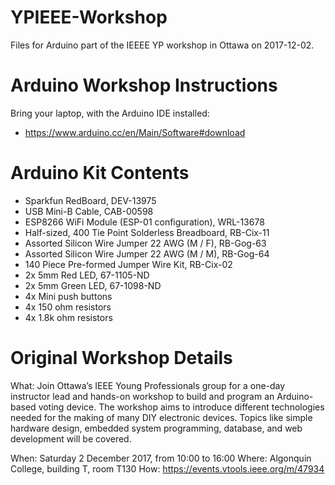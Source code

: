 # YPIEEE-Workshop
Files for Arduino part of the IEEEE YP workshop in Ottawa on 2017-12-02.

# Arduino Workshop Instructions
Bring your laptop, with the Arduino IDE installed:
* https://www.arduino.cc/en/Main/Software#download

# Arduino Kit Contents
* Sparkfun RedBoard, DEV-13975
* USB Mini-B Cable, CAB-00598
* ESP8266 WiFi Module (ESP-01 configuration), WRL-13678
* Half-sized, 400 Tie Point Solderless Breadboard, RB-Cix-11
* Assorted Silicon Wire Jumper 22 AWG (M / F), RB-Gog-63
* Assorted Silicon Wire Jumper 22 AWG (M / M), RB-Gog-64
* 140 Piece Pre-formed Jumper Wire Kit, RB-Cix-02
* 2x 5mm Red LED, 67-1105-ND
* 2x 5mm Green LED, 67-1098-ND
* 4x Mini push buttons
* 4x 150 ohm resistors
* 4x 1.8k ohm resistors

# Original Workshop Details
What:
  Join Ottawa’s IEEE Young Professionals group for a one-day instructor lead and
  hands-on workshop to build and program an Arduino-based voting device. The
  workshop aims to introduce different technologies needed for the making of
  many DIY electronic devices. Topics like simple hardware design, embedded
  system programming, database, and web development will be covered.

When:  Saturday 2 December 2017, from 10:00 to 16:00
Where: Algonquin College, building T, room T130
How:   https://events.vtools.ieee.org/m/47934
